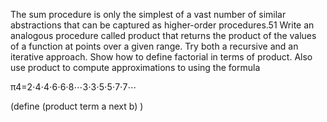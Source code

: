 The sum procedure is only the simplest of a vast number of similar abstractions that can be captured as higher-order procedures.51 Write an analogous procedure called product that returns the product of the values of a function at points over a given range. Try both a recursive and an iterative approach. Show how to define factorial in terms of product. Also use product to compute approximations to using the formula

π4=2⋅4⋅4⋅6⋅6⋅8⋯3⋅3⋅5⋅5⋅7⋅7⋯

(define (product term a next b)
)
